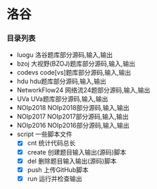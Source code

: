 # 洛谷

### 目录列表
- luogu
	洛谷题库部分源码,输入,输出
- bzoj
	大视野(BZOJ)题库部分源码,输入,输出
- codevs
	code[vs]题库部分源码,输入,输出
- hdu
	hdu题库部分源码,输入,输出
- NetworkFlow24
	网络流24题部分源码,输入,输出
- UVa
	UVa题库部分源码,输入,输出
- NOIp2018
	NOIp2018部分源码,输入,输出
- NOIp2017
	NOIp2017部分源码,输入,输出
- NOIp2016
	NOIp2016部分源码,输入,输出
- script
	一些脚本文件
	- [x] cnt 统计代码总长
	- [x] create 创建题目输入输出(源码)脚本
	- [x] del 删除题目输入输出(源码)脚本
	- [x] push 上传GitHub脚本
	- [x] run 运行并检查输出
